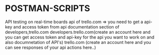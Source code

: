 # POSTMAN-SCRIPTS
API testing on real-time boards api of trello.com
=> you need to get a api-key and access token from api documentation section of developers,trello.com
developers.trello.com(create an account here and you can get access token and api-key for the api you want to work on and also documnetation of API's)
trello.com (create an account here and you can see responses of your api actions here..)
